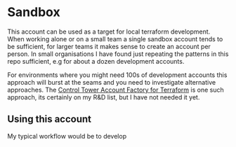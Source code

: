 # Sandbox

This account can be used as a target for local terraform development. When working alone or on a small team a single
sandbox account tends to be sufficient, for larger teams it makes sense to create an account per person. In small
organisations I have found just repeating the patterns in this repo sufficient, e.g for about a dozen development accounts.

For environments where you might need 100s of development accounts this approach will burst at the seams and you need
to investigate alternative approaches.
The [Control Tower Account Factory for Terraform](https://developer.hashicorp.com/terraform/tutorials/aws/aws-control-tower-aft)
is one such approach, its certainly on my R&D list, but I have not needed it yet.

## Using this account

My typical workflow would be to develop 